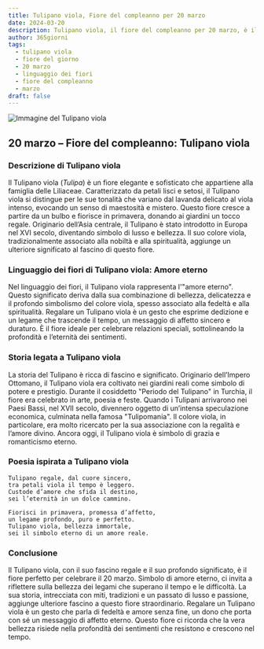 ```yaml
---
title: Tulipano viola, Fiore del compleanno per 20 marzo
date: 2024-03-20
description: Tulipano viola, il fiore del compleanno per 20 marzo, è il simbolo di Amore eterno. Scopri il suo significato unico, le storie affascinanti e la poesia che celebra la sua bellezza.
author: 365giorni
tags:
  - tulipano viola
  - fiore del giorno
  - 20 marzo
  - linguaggio dei fiori
  - fiore del compleanno
  - marzo
draft: false
---
```


![Immagine del Tulipano viola](https://cdn.pixabay.com/photo/2022/05/06/15/20/tulips-7178547_1280.jpg)

## 20 marzo – Fiore del compleanno: Tulipano viola

### Descrizione di Tulipano viola

Il Tulipano viola (_Tulipa_) è un fiore elegante e sofisticato che appartiene alla famiglia delle Liliaceae. Caratterizzato da petali lisci e setosi, il Tulipano viola si distingue per le sue tonalità che variano dal lavanda delicato al viola intenso, evocando un senso di maestosità e mistero. Questo fiore cresce a partire da un bulbo e fiorisce in primavera, donando ai giardini un tocco regale. Originario dell’Asia centrale, il Tulipano è stato introdotto in Europa nel XVI secolo, diventando simbolo di lusso e bellezza. Il suo colore viola, tradizionalmente associato alla nobiltà e alla spiritualità, aggiunge un ulteriore significato al fascino di questo fiore.

### Linguaggio dei fiori di Tulipano viola: Amore eterno

Nel linguaggio dei fiori, il Tulipano viola rappresenta l'"amore eterno". Questo significato deriva dalla sua combinazione di bellezza, delicatezza e il profondo simbolismo del colore viola, spesso associato alla fedeltà e alla spiritualità. Regalare un Tulipano viola è un gesto che esprime dedizione e un legame che trascende il tempo, un messaggio di affetto sincero e duraturo. È il fiore ideale per celebrare relazioni speciali, sottolineando la profondità e l’eternità dei sentimenti.

### Storia legata a Tulipano viola

La storia del Tulipano è ricca di fascino e significato. Originario dell’Impero Ottomano, il Tulipano viola era coltivato nei giardini reali come simbolo di potere e prestigio. Durante il cosiddetto "Periodo del Tulipano" in Turchia, il fiore era celebrato in arte, poesia e feste. Quando i Tulipani arrivarono nei Paesi Bassi, nel XVII secolo, divennero oggetto di un’intensa speculazione economica, culminata nella famosa "Tulipomania". Il colore viola, in particolare, era molto ricercato per la sua associazione con la regalità e l’amore divino. Ancora oggi, il Tulipano viola è simbolo di grazia e romanticismo eterno.

### Poesia ispirata a Tulipano viola

```
Tulipano regale, dal cuore sincero,  
tra petali viola il tempo è leggero.  
Custode d’amore che sfida il destino,  
sei l’eternità in un dolce cammino.  

Fiorisci in primavera, promessa d’affetto,  
un legame profondo, puro e perfetto.  
Tulipano viola, bellezza immortale,  
sei il simbolo eterno di un amore reale.  
```

### Conclusione

Il Tulipano viola, con il suo fascino regale e il suo profondo significato, è il fiore perfetto per celebrare il 20 marzo. Simbolo di amore eterno, ci invita a riflettere sulla bellezza dei legami che superano il tempo e le difficoltà. La sua storia, intrecciata con miti, tradizioni e un passato di lusso e passione, aggiunge ulteriore fascino a questo fiore straordinario. Regalare un Tulipano viola è un gesto che parla di fedeltà e amore senza fine, un dono che porta con sé un messaggio di affetto eterno. Questo fiore ci ricorda che la vera bellezza risiede nella profondità dei sentimenti che resistono e crescono nel tempo.